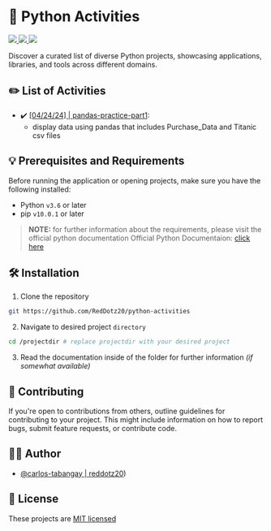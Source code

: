# 🐍 Python Activities

<p>
  <a aria-label="Github commit activity" href="" title="Github commit activity">
    <img src="https://img.shields.io/github/commit-activity/w/RedDotz20/python-activities?style=for-the-badge">
  </a>
  <a aria-label="LICENSE" href="./LICENSE">
  <img src="https://img.shields.io/badge/License-MIT-green.svg?style=for-the-badge">
  <a aria-label="GitHub contributors" href="https://github.com/RedDotz20/python-activities/graphs/contributors" title="GitHub contributors">
    <img src="https://img.shields.io/github/contributors/RedDotz20/python-activities?color=orange&style=for-the-badge">
  </a>
</p>

Discover a curated list of diverse Python projects, showcasing applications, libraries, and tools across different domains.

## ✏️ List of Activities

- ✔️ [[04/24/24] | pandas-practice-part1](./pandas-practice-part1/):
  - display data using pandas that includes Purchase_Data and Titanic csv files

## 💡 Prerequisites and Requirements

Before running the application or opening projects, make sure you have the following installed:

- Python `v3.6` or later
- pip `v10.0.1` or later

>**NOTE:**  for further information about the requirements, please visit the official python documentation
> Official Python Documentaion: [click here](https://docs.python.org/3/)

## 🛠 Installation

1. Clone the repository

```bash
git https://github.com/RedDotz20/python-activities
```

2. Navigate to desired project `directory`

```bash
cd /projectdir # replace projectdir with your desired project
```

3. Read the documentation inside of the folder for further information *(if somewhat available)*

## 🤝 Contributing

If you're open to contributions from others, outline guidelines for contributing to your project. This might include information on how to report bugs, submit feature requests, or contribute code.

## 👨‍💻 Author

- [@carlos-tabangay | reddotz20](https://github.com/RedDotz20))

## 📃 License

These projects are [MIT licensed](./LICENSE)
